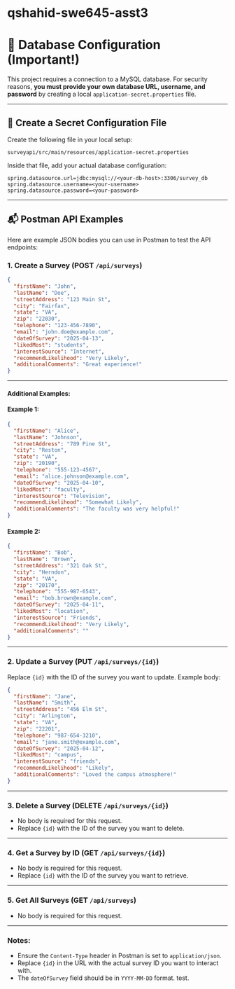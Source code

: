 # qshahid-swe645-asst3
 
# 🔧 Database Configuration (Important!)

This project requires a connection to a MySQL database. For security reasons, **you must provide your own database URL, username, and password** by creating a local `application-secret.properties` file.

---

## 📄 Create a Secret Configuration File

Create the following file in your local setup:

```
surveyapi/src/main/resources/application-secret.properties
```

Inside that file, add your actual database configuration:

```properties
spring.datasource.url=jdbc:mysql://<your-db-host>:3306/survey_db
spring.datasource.username=<your-username>
spring.datasource.password=<your-password>
```

---

## 📬 Postman API Examples

Here are example JSON bodies you can use in Postman to test the API endpoints:

### 1. **Create a Survey (POST `/api/surveys`)**
```json
{
  "firstName": "John",
  "lastName": "Doe",
  "streetAddress": "123 Main St",
  "city": "Fairfax",
  "state": "VA",
  "zip": "22030",
  "telephone": "123-456-7890",
  "email": "john.doe@example.com",
  "dateOfSurvey": "2025-04-13",
  "likedMost": "students",
  "interestSource": "Internet",
  "recommendLikelihood": "Very Likely",
  "additionalComments": "Great experience!"
}
```

---

#### Additional Examples:

#### Example 1:
```json
{
  "firstName": "Alice",
  "lastName": "Johnson",
  "streetAddress": "789 Pine St",
  "city": "Reston",
  "state": "VA",
  "zip": "20190",
  "telephone": "555-123-4567",
  "email": "alice.johnson@example.com",
  "dateOfSurvey": "2025-04-10",
  "likedMost": "faculty",
  "interestSource": "Television",
  "recommendLikelihood": "Somewhat Likely",
  "additionalComments": "The faculty was very helpful!"
}
```

#### Example 2:
```json
{
  "firstName": "Bob",
  "lastName": "Brown",
  "streetAddress": "321 Oak St",
  "city": "Herndon",
  "state": "VA",
  "zip": "20170",
  "telephone": "555-987-6543",
  "email": "bob.brown@example.com",
  "dateOfSurvey": "2025-04-11",
  "likedMost": "location",
  "interestSource": "Friends",
  "recommendLikelihood": "Very Likely",
  "additionalComments": ""
}
```

---

### 2. **Update a Survey (PUT `/api/surveys/{id}`)**
Replace `{id}` with the ID of the survey you want to update. Example body:
```json
{
  "firstName": "Jane",
  "lastName": "Smith",
  "streetAddress": "456 Elm St",
  "city": "Arlington",
  "state": "VA",
  "zip": "22201",
  "telephone": "987-654-3210",
  "email": "jane.smith@example.com",
  "dateOfSurvey": "2025-04-12",
  "likedMost": "campus",
  "interestSource": "friends",
  "recommendLikelihood": "Likely",
  "additionalComments": "Loved the campus atmosphere!"
}
```

---

### 3. **Delete a Survey (DELETE `/api/surveys/{id}`)**
- No body is required for this request.
- Replace `{id}` with the ID of the survey you want to delete.

---

### 4. **Get a Survey by ID (GET `/api/surveys/{id}`)**
- No body is required for this request.
- Replace `{id}` with the ID of the survey you want to retrieve.

---

### 5. **Get All Surveys (GET `/api/surveys`)**
- No body is required for this request.

---

### Notes:
- Ensure the `Content-Type` header in Postman is set to `application/json`.
- Replace `{id}` in the URL with the actual survey ID you want to interact with.
- The `dateOfSurvey` field should be in `YYYY-MM-DD` format.
test.